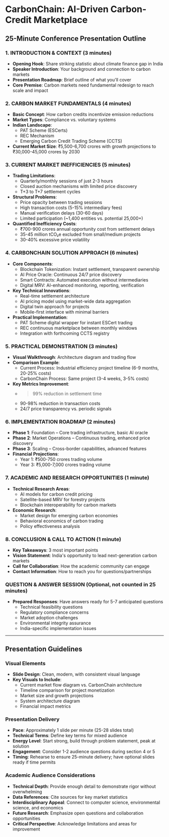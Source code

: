 # CarbonChain: AI-Driven Carbon-Credit Marketplace
## 25-Minute Conference Presentation Outline

### 1. INTRODUCTION & CONTEXT (3 minutes)
- **Opening Hook**: Share striking statistic about climate finance gap in India
- **Speaker Introduction**: Your background and connection to carbon markets
- **Presentation Roadmap**: Brief outline of what you'll cover
- **Core Premise**: Carbon markets need fundamental redesign to reach scale and impact

### 2. CARBON MARKET FUNDAMENTALS (4 minutes)
- **Basic Concept**: How carbon credits incentivize emission reductions
- **Market Types**: Compliance vs. voluntary systems
- **Indian Landscape**: 
  - PAT Scheme (ESCerts)
  - REC Mechanism
  - Emerging Carbon Credit Trading Scheme (CCTS)
- **Current Market Size**: ₹5,500-6,700 crores with growth projections to ₹30,000-45,000 crores by 2030

### 3. CURRENT MARKET INEFFICIENCIES (5 minutes)
- **Trading Limitations**:
  - Quarterly/monthly sessions of just 2-3 hours
  - Closed auction mechanisms with limited price discovery
  - T+3 to T+7 settlement cycles
- **Structural Problems**:
  - Price opacity between trading sessions
  - High transaction costs (5-15% intermediary fees)
  - Manual verification delays (30-60 days)
  - Limited participation (~1,400 entities vs. potential 25,000+)
- **Quantified Inefficiency Costs**:
  - ₹700-900 crores annual opportunity cost from settlement delays
  - 35-45 million tCO₂e excluded from small/medium projects
  - 30-40% excessive price volatility

### 4. CARBONCHAIN SOLUTION APPROACH (6 minutes)
- **Core Components**:
  - Blockchain Tokenization: Instant settlement, transparent ownership
  - AI Price Oracle: Continuous 24/7 price discovery 
  - Smart Contracts: Automated execution without intermediaries
  - Digital MRV: AI-enhanced monitoring, reporting, verification
- **Key Technical Innovations**:
  - Real-time settlement architecture
  - AI pricing model using market-wide data aggregation
  - Digital twin approach for projects
  - Mobile-first interface with minimal barriers
- **Practical Implementation**:
  - PAT Scheme digital wrapper for instant ESCert trading
  - REC continuous marketplace between monthly windows
  - Integration with forthcoming CCTS registry

### 5. PRACTICAL DEMONSTRATION (3 minutes)
- **Visual Walkthrough**: Architecture diagram and trading flow
- **Comparison Example**: 
  - Current Process: Industrial efficiency project timeline (6-9 months, 20-25% costs)
  - CarbonChain Process: Same project (3-4 weeks, 3-5% costs)
- **Key Metrics Improvement**: 
  - >99% reduction in settlement time
  - 90-98% reduction in transaction costs
  - 24/7 price transparency vs. periodic signals

### 6. IMPLEMENTATION ROADMAP (2 minutes)
- **Phase 1**: Foundation – Core trading infrastructure, basic AI oracle
- **Phase 2**: Market Operations – Continuous trading, enhanced price discovery
- **Phase 3**: Scaling – Cross-border capabilities, advanced features
- **Financial Projections**:
  - Year 1: ₹500-750 crores trading volume
  - Year 3: ₹5,000-7,000 crores trading volume

### 7. ACADEMIC AND RESEARCH OPPORTUNITIES (1 minute)
- **Technical Research Areas**:
  - AI models for carbon credit pricing
  - Satellite-based MRV for forestry projects
  - Blockchain interoperability for carbon markets
- **Economic Research**:
  - Market design for emerging carbon economies
  - Behavioral economics of carbon trading
  - Policy effectiveness analysis

### 8. CONCLUSION & CALL TO ACTION (1 minute)
- **Key Takeaways**: 3 most important points
- **Vision Statement**: India's opportunity to lead next-generation carbon markets
- **Call for Collaboration**: How the academic community can engage
- **Contact Information**: How to reach you for questions/partnerships

### QUESTION & ANSWER SESSION (Optional, not counted in 25 minutes)
- **Prepared Responses**: Have answers ready for 5-7 anticipated questions
  - Technical feasibility questions
  - Regulatory compliance concerns
  - Market adoption challenges
  - Environmental integrity assurance
  - India-specific implementation issues

---

## Presentation Guidelines

### Visual Elements
- **Slide Design**: Clean, modern, with consistent visual language
- **Key Visuals to Include**:
  - Current market flow diagram vs. CarbonChain architecture
  - Timeline comparison for project monetization
  - Market size and growth projections
  - System architecture diagram
  - Financial impact metrics

### Presentation Delivery
- **Pace**: Approximately 1 slide per minute (25-28 slides total)
- **Technical Terms**: Define key terms for mixed audience
- **Energy Level**: Start strong, build through problem statement, peak at solution
- **Engagement**: Consider 1-2 audience questions during section 4 or 5
- **Timing**: Rehearse to ensure 25-minute delivery; have optional slides ready if time permits

### Academic Audience Considerations
- **Technical Depth**: Provide enough detail to demonstrate rigor without overwhelming
- **Data References**: Cite sources for key market statistics
- **Interdisciplinary Appeal**: Connect to computer science, environmental science, and economics
- **Future Research**: Emphasize open questions and collaboration opportunities
- **Critical Perspective**: Acknowledge limitations and areas for improvement
